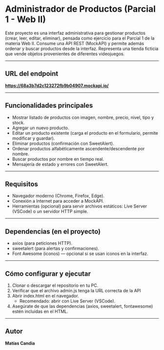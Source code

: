 # Administrador de Productos (Parcial 1 - Web II)

Este proyecto es una interfaz administrativa para gestionar productos (crear, leer, editar, eliminar), pensada como ejercicio para el Parcial 1 de la materia Web II. Consume una API REST (MockAPI) y permite además ordenar y buscar productos desde la interfaz. Representa una tienda ficticia que vende objetos provenientes de diferentes videojuegos.

---

## URL del endpoint
**https://68a3b7d2c123272fb9b04907.mockapi.io/**

---

## Funcionalidades principales
- Mostrar listado de productos con imagen, nombre, precio, nivel, tipo y stock.
- Agregar un nuevo producto.
- Editar un producto existente (carga el producto en el formulario, permite modificar y guardar).
- Eliminar productos (confirmación con SweetAlert).
- Ordenar productos alfabéticamente ascendente/descendente por nombre.
- Buscar productos por nombre en tiempo real.
- Mensajería de estado y errores con SweetAlert.

--- 

## Requisitos
- Navegador moderno (Chrome, Firefox, Edge).
- Conexión a Internet para acceder a MockAPI.
- Herramientas (opcional) para servir archivos estáticos: Live Server (VSCode) o un servidor HTTP simple.

---

## Dependencias (en el proyecto)
- axios (para peticiones HTTP).
- sweetalert (para alertas y confirmaciones).
- Font Awesome (iconos) — opcional si se usan iconos en la interfaz.

---

## Cómo configurar y ejecutar
1. Clonar o descargar el repositorio en tu PC.
2. Verificar que el archivo admin.js tenga la URL correcta de la API
3. Abrir index.html en el navegador.
    - Recomendado: abrir con Live Server (VSCode).
4. Asegúrate de que las dependencias (axios, sweetalert, fontawesome) estén incluidas en el HTML.

---

## Autor
**Matías Candia**

